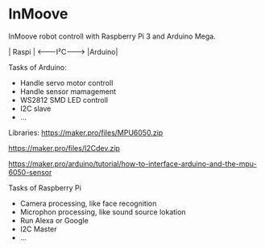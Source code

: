 # InMoove
InMoove robot controll with Raspberry Pi 3 and Arduino Mega.

        
  | Raspi | <---I²C---> |Arduino|  
    


Tasks of Arduino:
- Handle servo motor controll
- Handle sensor mamagement
- WS2812 SMD LED controll
- I2C slave
- ...

Libraries:
https://maker.pro/files/MPU6050.zip

https://maker.pro/files/I2Cdev.zip

https://maker.pro/arduino/tutorial/how-to-interface-arduino-and-the-mpu-6050-sensor

Tasks of Raspberry Pi
- Camera processing, like face recognition
- Microphon processing, like sound source lokation
- Run Alexa or Google 
- I2C Master
- ...


